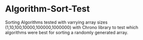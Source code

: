 # Algorithm-Sort-Test

Sorting Algorithms tested with varrying array sizes (1,10,100,10000,100000,1000000) with Chrono library to test which algorithms were best for sorting a randomly generated array.
